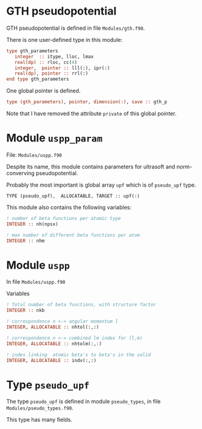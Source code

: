 # GTH pseudopotential

GTH pseudopotential is defined in file `Modules/gth.f90`.

There is one user-defined type in this module:

```fortran
type gth_parameters
   integer  :: itype, lloc, lmax
   real(dp) :: rloc, cc(4)
   integer,  pointer :: lll(:), ipr(:)
   real(dp), pointer :: rrl(:)
end type gth_parameters
```

One global pointer is defined.

```fortran
type (gth_parameters), pointer, dimension(:), save :: gth_p
```

Note that I have removed the attribute `private` of this global
pointer.


# Module `uspp_param`

File: `Modules/uspp.f90`

Despite its name, this module contains parameters for ultrasoft and
norm-converving pseudopotential.

Probably the most important is global array `upf` which is of `pseudo_upf`
type.

```
TYPE (pseudo_upf),  ALLOCATABLE, TARGET :: upf(:)
```

This module also contains the following variables:

```fortran
! number of beta functions per atomic type
INTEGER :: nh(npsx)

! max number of different beta functions per atom
INTEGER :: nhm
```

# Module `uspp`

In file `Modules/uspp.f90`

Variables

```fortran
! Total number of beta functions, with structure factor
INTEGER :: nkb

! correspondence n <-> angular momentum l
INTEGER, ALLOCATABLE :: nhtol(:,:)

! correspondence n <-> combined lm index for (l,m)
INTEGER, ALLOCATABLE :: nhtolm(:,:)

! indes linking  atomic beta's to beta's in the solid
INTEGER, ALLOCATABLE :: indv(:,:)
```



# Type `pseudo_upf`

The type `pseudo_upf` is defined in module `pseudo_types`, in file
`Modules/pseudo_types.f90`.

This type has many fields.
